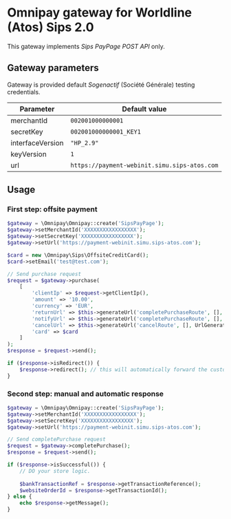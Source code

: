 # Omnipay gateway for Worldline (Atos) Sips 2.0

This gateway implements *Sips PayPage POST API* only.

## Gateway parameters

Gateway is provided default *Sogenactif* (Société Générale) testing credentials.

| Parameter | Default value |
| --------- | ------------- |
| merchantId | `002001000000001` |
| secretKey | `002001000000001_KEY1` |
| interfaceVersion | `"HP_2.9"` |
| keyVersion | `1` |
| url | `https://payment-webinit.simu.sips-atos.com` |

## Usage

### First step: offsite payment

```php
$gateway = \Omnipay\Omnipay::create('SipsPayPage');
$gateway->setMerchantId('XXXXXXXXXXXXXXXXX');
$gateway->setSecretKey('XXXXXXXXXXXXXXXXX');
$gateway->setUrl('https://payment-webinit.simu.sips-atos.com');

$card = new \Omnipay\Sips\OffsiteCreditCard();
$card->setEmail('test@test.com');

// Send purchase request
$request = $gateway->purchase(
    [
        'clientIp' => $request->getClientIp(),
        'amount' => '10.00',
        'currency' => 'EUR',
        'returnUrl' => $this->generateUrl('completePurchaseRoute', [], UrlGenerator::ABSOLUTE_URL),
        'notifyUrl' => $this->generateUrl('completePurchaseRoute', [], UrlGenerator::ABSOLUTE_URL),
        'cancelUrl' => $this->generateUrl('cancelRoute', [], UrlGenerator::ABSOLUTE_URL),
        'card' => $card
    ]
);
$response = $request->send();

if ($response->isRedirect()) {
    $response->redirect(); // this will automatically forward the customer
}
```

### Second step: manual and automatic response

```php
$gateway = \Omnipay\Omnipay::create('SipsPayPage');
$gateway->setMerchantId('XXXXXXXXXXXXXXXXX');
$gateway->setSecretKey('XXXXXXXXXXXXXXXXX');
$gateway->setUrl('https://payment-webinit.simu.sips-atos.com');

// Send completePurchase request 
$request = $gateway->completePurchase();
$response = $request->send();

if ($response->isSuccessful()) {
    // DO your store logic.
    
    $bankTransactionRef = $response->getTransactionReference();
    $websiteOrderId = $response->getTransactionId();
} else {
    echo $response->getMessage();
}
```